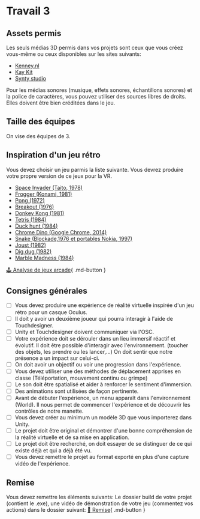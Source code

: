 # Travail 3

## Assets permis
Les seuls médias 3D permis dans vos projets sont ceux que vous créez vous-même ou ceux disponibles sur les sites suivants:     

- [Kenney.nl](https://kenney.nl/assets/category:3D?sort=update)
- [Kay Kit](https://kaylousberg.itch.io/)
- [Synty studio](../unity/modeles_synty.md)

Pour les médias sonores (musique, effets sonores, échantillons sonores) et la police de caractères, vous pouvez utiliser des sources libres de droits. Elles doivent être bien créditées dans le jeu.

## Taille des équipes
On vise des équipes de 3. 

## Inspiration d'un jeu rétro
Vous devez choisir un jeu parmis la liste suivante. Vous devrez produire votre propre version de ce jeux pour la VR. 

- [Space Invader (Taito, 1978)](https://freeinvaders.org/)
- [Frogger (Konami, 1981)](https://happyhopper.org/)
- [Pong (1972)](https://www.ponggame.org/)
- [Breakout (1976)](https://g.co/kgs/GTMmbFC)
- [Donkey Kong (1981)](https://freekong.org/)
- [Tetris (1984)](https://tetris.com/play-tetris)
- [Duck hunt (1984)](https://www.retrogames.cz/play_1185-NES.php)
- [Chrome Dino (Google Chrome, 2014)](https://chromedino.com/)
- [Snake (Blockade,1976 et portables Nokia, 1997)](https://playsnake.org/)
- [Joust (1982)](https://www.retrogames.cz/play_042-NES.php)
- [Dig dug (1982)](https://www.retrogames.cz/play_012-NES.php)
- [Marble Madness (1984)](https://www.retrogames.cz/play_579-NES.php)

[🕹️ Analyse de jeux arcade](../exercices/ex-jeuretro.md){ .md-button } 

## Consignes générales
- [ ] Vous devez produire une expérience de réalité virtuelle inspirée d'un jeu rétro pour un casque Oculus.
- [ ] Il doit y avoir un deuxième joueur qui pourra interagir à l'aide de Touchdesigner.
- [ ] Unity et Touchdesigner doivent communiquer via l'OSC.
- [ ] Votre expérience doit se dérouler dans un lieu immersif réactif et évolutif. Il doit être possible d'interagir avec l'environnement. (toucher des objets, les prendre ou les lancer,...) On doit sentir que notre présence a un impact sur celui-ci.
- [ ] On doit avoir un objectif ou voir une progression dans l'expérience.
- [ ] Vous devez utiliser une des méthodes de déplacement apprises en classe (Téléportation, mouvement continu ou grimpe)
- [ ] Le son doit être spatialisé et aider à renforcer le sentiment d'immersion.
- [ ] Des animations sont utilisées de façon pertinente.
- [ ] Avant de débuter l'expérience, un menu apparaît dans l'environnement (World). Il nous permet de commencer l'expérience et de découvrir les contrôles de notre manette.
- [ ] Vous devez créer au minimum un modèle 3D que vous importerez dans Unity.
- [ ] Le projet doit être original et démontrer d'une bonne compréhension de la réalité virtuelle et de sa mise en application.
- [ ] Le projet doit être recherché, on doit essayer de se distinguer de ce qui existe déjà et qui a déjà été vu.
- [ ] Vous devez remettre le projet au format exporté en plus d'une capture vidéo de l'expérience.

## Remise

Vous devez remettre les éléments suivants: Le dossier build de votre projet (contient le .exe), une vidéo de démonstration de votre jeu (commentez vos actions) dans le dossier suivant:
[📁 Remise](https://cmontmorency365-my.sharepoint.com/:f:/g/personal/lora_boisvert_cmontmorency_qc_ca/EuyNWLjHvnxPqPRiz6w8G08BhltAFOQm4P7kHai5QuqqAA?e=68qUHJ){ .md-button }   

